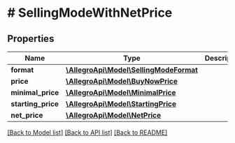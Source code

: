 # # SellingModeWithNetPrice

## Properties

Name | Type | Description | Notes
------------ | ------------- | ------------- | -------------
**format** | [**\AllegroApi\Model\SellingModeFormat**](SellingModeFormat.md) |  | [optional]
**price** | [**\AllegroApi\Model\BuyNowPrice**](BuyNowPrice.md) |  | [optional]
**minimal_price** | [**\AllegroApi\Model\MinimalPrice**](MinimalPrice.md) |  | [optional]
**starting_price** | [**\AllegroApi\Model\StartingPrice**](StartingPrice.md) |  | [optional]
**net_price** | [**\AllegroApi\Model\NetPrice**](NetPrice.md) |  | [optional]

[[Back to Model list]](../../README.md#models) [[Back to API list]](../../README.md#endpoints) [[Back to README]](../../README.md)
